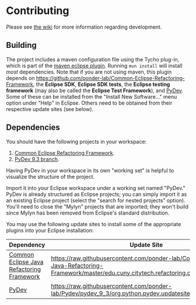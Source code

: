 # Contributing

Please see [the wiki][wiki] for more information regarding development.

## Building

The project includes a maven configuration file using the Tycho plug-in, which is part of the [maven eclipse plugin](http://www.eclipse.org/m2e). Running `mvn install` will install *most* dependencies. Note that if you are not using maven, this plugin depends on https://github.com/ponder-lab/Common-Eclipse-Refactoring-Framework, the **Eclipse SDK**, **Eclipse SDK tests**, the **Eclipse testing framework** (may also be called the **Eclipse Test Framework**), and [PyDev]. Some of these can be installed from the "Install New Software..." menu option under "Help" in Eclipse. Others need to be obtained from their respective update sites (see below).

## Dependencies

You should have the following projects in your workspace:

1. [Common Eclipse Refactoring Framework](https://github.com/ponder-lab/Common-Eclipse-Refactoring-Framework).
1. [PyDev 9.3 branch](https://github.com/ponder-lab/Pydev/tree/pydev_9_3).

Having PyDev in your workspace in its own "working set" is helpful to visualize the structure of the project.
<!-- Checkout a particular release (e.g., `git checkout pydev_9_3_0`), then-->
Import it into your Eclipse workspace under a working set named "PyDev." PyDev is already structured as Eclipse projects; you can simply import it as an existing Eclipse project (select the "search for nested projects" option). You'll need to close the "Mylyn" projects that are imported; they won't build since Mylyn has been removed from Eclipse's standard distribution.

<!-- It's also possible just to use `mvn install` if you do not intend on changing any of the dependencies. Alternatively, -->
You may use the following update sites to install some of the appropriate plugins into your Eclipse installation:

Dependency | Update Site
--- | ---
[Common Eclipse Java Refactoring Framework](https://github.com/ponder-lab/Common-Eclipse-Java-Refactoring-Framework) | https://raw.githubusercontent.com/ponder-lab/Common-Eclipse-Java-Refactoring-Framework/master/edu.cuny.citytech.refactoring.common.updatesite
[PyDev] | https://raw.githubusercontent.com/ponder-lab/Pydev/pydev_9_3/org.python.pydev.updatesite

[wiki]: https://github.com/ponder-lab/Hybridize-Functions-Refactoring/wiki
[PyDev]: https://github.com/fabioz/Pydev
